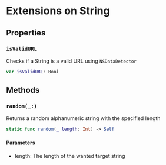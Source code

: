 # Extensions on String

## Properties

### `isValidURL`

Checks if a String is a valid URL using `NSDataDetector`

``` swift
var isValidURL: Bool 
```

## Methods

### `random(_:)`

Returns a random alphanumeric string with the specified length

``` swift
static func random(_ length: Int) -> Self 
```

#### Parameters

  - length: The length of the wanted target string
